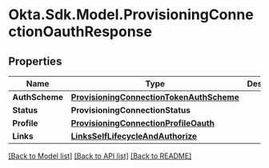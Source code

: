 # Okta.Sdk.Model.ProvisioningConnectionOauthResponse

## Properties

Name | Type | Description | Notes
------------ | ------------- | ------------- | -------------
**AuthScheme** | [**ProvisioningConnectionTokenAuthScheme**](ProvisioningConnectionTokenAuthScheme.md) |  | [optional] 
**Status** | **ProvisioningConnectionStatus** |  | 
**Profile** | [**ProvisioningConnectionProfileOauth**](ProvisioningConnectionProfileOauth.md) |  | 
**Links** | [**LinksSelfLifecycleAndAuthorize**](LinksSelfLifecycleAndAuthorize.md) |  | [optional] 

[[Back to Model list]](../README.md#documentation-for-models) [[Back to API list]](../README.md#documentation-for-api-endpoints) [[Back to README]](../README.md)

